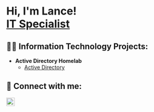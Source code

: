 <h1>Hi, I'm Lance! <br/><a href="www.linkedin.com/in/lancesolanoy">IT Specialist</a></h1>

<h2>👨‍💻 Information Technology Projects:</h2>

- <b> Active Directory Homelab </b>
  - [Active Directory](https://github.com/lsolanoy/ActiveDirectoryHomelab)

<h2> 🤳 Connect with me:</h2>

[<img align="left" alt="JoshMadakor | LinkedIn" width="22px" src="https://cdn.jsdelivr.net/npm/simple-icons@v3/icons/linkedin.svg" />][linkedin]

[linkedin]: www.linkedin.com/in/lancesolanoy


